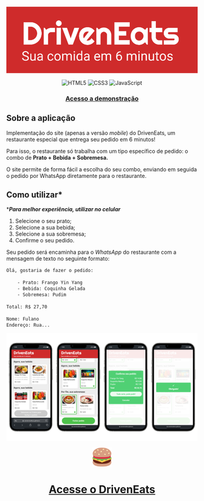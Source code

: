 <div align="center">
    
![Banner](./assets/images/design/banner.png)

</div>

<div align="center">

![HTML5](https://img.shields.io/badge/html5-%23E34F26.svg?style=for-the-badge&logo=html5&logoColor=white) ![CSS3](https://img.shields.io/badge/css3-%231572B6.svg?style=for-the-badge&logo=css3&logoColor=white) ![JavaScript](https://img.shields.io/badge/javascript-%23323330.svg?style=for-the-badge&logo=javascript&logoColor=%23F7DF1E)

### [Acesso a demonstração](https://carneiromatheus.github.io/driveneats-food-app/) 
</div>


## Sobre a aplicação

Implementação do site (apenas a versão *mobile*) do DrivenEats, um restaurante especial que entrega seu pedido em 6 minutos!

Para isso, o restaurante só trabalha com um tipo específico de pedido: o combo de **Prato + Bebida + Sobremesa.**

O site permite de forma fácil a escolha do seu combo, enviando em seguida o pedido por WhatsApp diretamente para o restaurante.

## Como utilizar*

****Para melhor experiência, utilizar no celular***

1. Selecione o seu prato;
2. Selecione a sua bebida;
3. Selecione a sua sobremesa;
4. Confirme o seu pedido.

Seu pedido será encaminha para o *WhatsApp* do restaurante com a mensagem de texto no seguinte formato:

```plain text
Olá, gostaria de fazer o pedido:
    
    - Prato: Frango Yin Yang
    - Bebida: Coquinha Gelada
    - Sobremesa: Pudim

Total: R$ 27,70

Nome: Fulano
Endereço: Rua...
```

<div align="center">

![Telas](./assets/images/design/screens.png)

<img src="./assets/images/logo/icon.svg" width="52" height="52"> 

# [Acesse o DrivenEats](https://carneiromatheus.github.io/driveneats-food-app/) 
</div>
